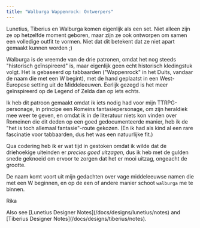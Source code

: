```yaml
---
title: "Walburga Wappenrock: Ontwerpers"
---
```


<Note compact>Lunetius, Tiberius en Walburga komen eigenlijk als een set. Niet alleen zijn ze op hetzelfde moment geboren, maar zijn ze ook ontworpen om samen een volledige outfit te vormen. Niet dat dit betekent dat ze niet apart gemaakt kunnen worden ;)</Note>

Walburga is de vreemde van de drie patronen, omdat het nog steeds "historisch geïnspireerd" is, maar eigenlijk geen echt historisch kledingstuk volgt. Het is gebaseerd op tabbaarden ("Wappenrock" in het Duits, vandaar de naam die met een W begint), met de hand geplaatst in een West-Europese setting uit de Middeleeuwen. Eerlijk gezegd is het meer geïnspireerd op de Legend of Zelda dan op iets echts.

Ik heb dit patroon gemaakt omdat ik iets nodig had voor mijn TTRPG-personage, in principe een Romeins fantasiepersonage, om zijn heraldiek mee weer te geven, en omdat ik in de literatuur niets kon vinden over Romeinen die dit deden op een goed gedocumenteerde manier, heb ik de "het is toch allemaal fantasie"-route gekozen. (En ik had als kind al een rare fascinatie voor tabbaarden, dus het was een natuurlijke fit.)

Qua codering heb ik er wat tijd in gestoken omdat ik wilde dat de driehoekige uiteinden er *precies goed uitzagen*, dus ik heb met de gulden snede geknoeid om ervoor te zorgen dat het er mooi uitzag, ongeacht de grootte.

De naam komt voort uit mijn gedachten over vage middeleeuwse namen die met een W beginnen, en op de een of andere manier schoot `walburga` me te binnen.

Rika

<Related compact>Also see \[Lunetius Designer Notes\](/docs/designs/lunetius/notes) and \[Tiberius Designer Notes\](/docs/designs/tiberius/notes).</Related>
